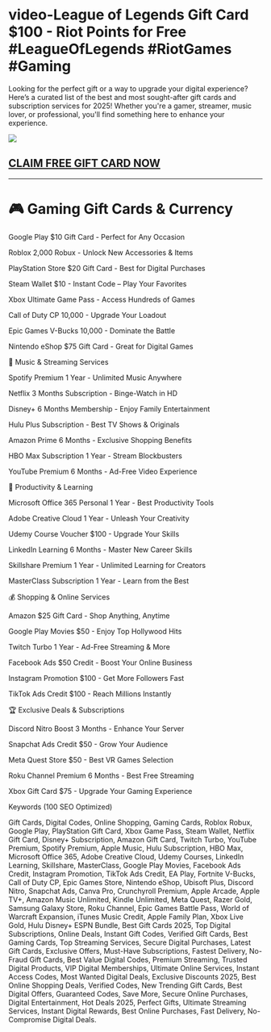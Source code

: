 # video-League of Legends Gift Card $100 - Riot Points for Free #LeagueOfLegends #RiotGames #Gaming
Looking for the perfect gift or a way to upgrade your digital experience? Here’s a curated list of the best and most sought-after gift cards and subscription services for 2025! Whether you're a gamer, streamer, music lover, or professional, you'll find something here to enhance your experience.

[![](https://pic-png.s3.eu-north-1.amazonaws.com/click-cursor-icon-with-click-here-button-free-png.png)](https://www.apkhub.site/)

## [CLAIM FREE GIFT CARD NOW ](https://www.apkhub.site/)

------------
# 🎮 Gaming Gift Cards & Currency

Google Play $10 Gift Card - Perfect for Any Occasion

Roblox 2,000 Robux - Unlock New Accessories & Items

PlayStation Store $20 Gift Card - Best for Digital Purchases

Steam Wallet $10 - Instant Code – Play Your Favorites

Xbox Ultimate Game Pass - Access Hundreds of Games

Call of Duty CP 10,000 - Upgrade Your Loadout

Epic Games V-Bucks 10,000 - Dominate the Battle

Nintendo eShop $75 Gift Card - Great for Digital Games

🎵 Music & Streaming Services

Spotify Premium 1 Year - Unlimited Music Anywhere

Netflix 3 Months Subscription - Binge-Watch in HD

Disney+ 6 Months Membership - Enjoy Family Entertainment

Hulu Plus Subscription - Best TV Shows & Originals

Amazon Prime 6 Months - Exclusive Shopping Benefits

HBO Max Subscription 1 Year - Stream Blockbusters

YouTube Premium 6 Months - Ad-Free Video Experience

💼 Productivity & Learning

Microsoft Office 365 Personal 1 Year - Best Productivity Tools

Adobe Creative Cloud 1 Year - Unleash Your Creativity

Udemy Course Voucher $100 - Upgrade Your Skills

LinkedIn Learning 6 Months - Master New Career Skills

Skillshare Premium 1 Year - Unlimited Learning for Creators

MasterClass Subscription 1 Year - Learn from the Best

💰 Shopping & Online Services

Amazon $25 Gift Card - Shop Anything, Anytime

Google Play Movies $50 - Enjoy Top Hollywood Hits

Twitch Turbo 1 Year - Ad-Free Streaming & More

Facebook Ads $50 Credit - Boost Your Online Business

Instagram Promotion $100 - Get More Followers Fast

TikTok Ads Credit $100 - Reach Millions Instantly

🏆 Exclusive Deals & Subscriptions

Discord Nitro Boost 3 Months - Enhance Your Server

Snapchat Ads Credit $50 - Grow Your Audience

Meta Quest Store $50 - Best VR Games Selection

Roku Channel Premium 6 Months - Best Free Streaming

Xbox Gift Card $75 - Upgrade Your Gaming Experience

Keywords (100 SEO Optimized)

Gift Cards, Digital Codes, Online Shopping, Gaming Cards, Roblox Robux, Google Play, PlayStation Gift Card, Xbox Game Pass, Steam Wallet, Netflix Gift Card, Disney+ Subscription, Amazon Gift Card, Twitch Turbo, YouTube Premium, Spotify Premium, Apple Music, Hulu Subscription, HBO Max, Microsoft Office 365, Adobe Creative Cloud, Udemy Courses, LinkedIn Learning, Skillshare, MasterClass, Google Play Movies, Facebook Ads Credit, Instagram Promotion, TikTok Ads Credit, EA Play, Fortnite V-Bucks, Call of Duty CP, Epic Games Store, Nintendo eShop, Ubisoft Plus, Discord Nitro, Snapchat Ads, Canva Pro, Crunchyroll Premium, Apple Arcade, Apple TV+, Amazon Music Unlimited, Kindle Unlimited, Meta Quest, Razer Gold, Samsung Galaxy Store, Roku Channel, Epic Games Battle Pass, World of Warcraft Expansion, iTunes Music Credit, Apple Family Plan, Xbox Live Gold, Hulu Disney+ ESPN Bundle, Best Gift Cards 2025, Top Digital Subscriptions, Online Deals, Instant Gift Codes, Verified Gift Cards, Best Gaming Cards, Top Streaming Services, Secure Digital Purchases, Latest Gift Cards, Exclusive Offers, Must-Have Subscriptions, Fastest Delivery, No-Fraud Gift Cards, Best Value Digital Codes, Premium Streaming, Trusted Digital Products, VIP Digital Memberships, Ultimate Online Services, Instant Access Codes, Most Wanted Digital Deals, Exclusive Discounts 2025, Best Online Shopping Deals, Verified Codes, New Trending Gift Cards, Best Digital Offers, Guaranteed Codes, Save More, Secure Online Purchases, Digital Entertainment, Hot Deals 2025, Perfect Gifts, Ultimate Streaming Services, Instant Digital Rewards, Best Online Purchases, Fast Delivery, No-Compromise Digital Deals.
